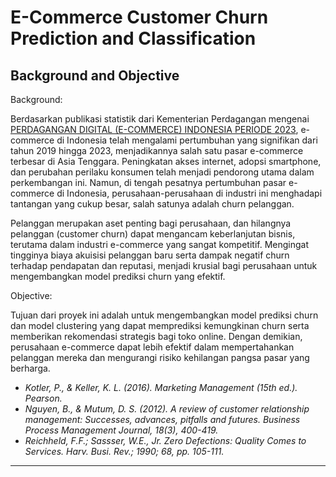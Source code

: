 # E-Commerce Customer Churn Prediction and Classification

## Background and Objective
Background:

Berdasarkan publikasi statistik dari Kementerian Perdagangan mengenai [PERDAGANGAN DIGITAL (E-COMMERCE) INDONESIA PERIODE 2023](https://satudata.kemendag.go.id/ringkasan/produk/perdagangan-digital-e-commerce-indonesia-periode-2023), e-commerce di Indonesia telah mengalami pertumbuhan yang signifikan dari tahun 2019 hingga 2023, menjadikannya salah satu pasar e-commerce terbesar di Asia Tenggara. Peningkatan akses internet, adopsi smartphone, dan perubahan perilaku konsumen telah menjadi pendorong utama dalam perkembangan ini. Namun, di tengah pesatnya pertumbuhan pasar e-commerce di Indonesia, perusahaan-perusahaan di industri ini menghadapi tantangan yang cukup besar, salah satunya adalah churn pelanggan.

Pelanggan merupakan aset penting bagi perusahaan, dan hilangnya pelanggan (customer churn) dapat mengancam keberlanjutan bisnis, terutama dalam industri e-commerce yang sangat kompetitif. Mengingat tingginya biaya akuisisi pelanggan baru serta dampak negatif churn terhadap pendapatan dan reputasi, menjadi krusial bagi perusahaan untuk mengembangkan model prediksi churn yang efektif.

Objective:

Tujuan dari proyek ini adalah untuk mengembangkan model prediksi churn dan model clustering yang dapat memprediksi kemungkinan churn serta memberikan rekomendasi strategis bagi toko online. Dengan demikian, perusahaan e-commerce dapat lebih efektif dalam mempertahankan pelanggan mereka dan mengurangi risiko kehilangan pangsa pasar yang berharga.

- *Kotler, P., & Keller, K. L. (2016). Marketing Management (15th ed.). Pearson.*
- *Nguyen, B., & Mutum, D. S. (2012). A review of customer relationship management: Successes, advances, pitfalls and futures. Business Process Management Journal, 18(3), 400-419.*
- *Reichheld, F.F.; Sassser, W.E., Jr. Zero Defections: Quality Comes to Services. Harv. Busi. Rev.; 1990; 68, pp. 105-111.*
---
